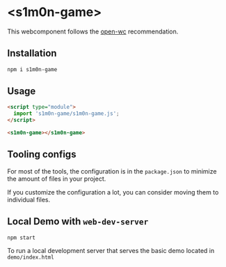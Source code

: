 # \<s1m0n-game>

This webcomponent follows the [open-wc](https://github.com/open-wc/open-wc) recommendation.

## Installation

```bash
npm i s1m0n-game
```

## Usage

```html
<script type="module">
  import 's1m0n-game/s1m0n-game.js';
</script>

<s1m0n-game></s1m0n-game>
```



## Tooling configs

For most of the tools, the configuration is in the `package.json` to minimize the amount of files in your project.

If you customize the configuration a lot, you can consider moving them to individual files.

## Local Demo with `web-dev-server`

```bash
npm start
```

To run a local development server that serves the basic demo located in `demo/index.html`
